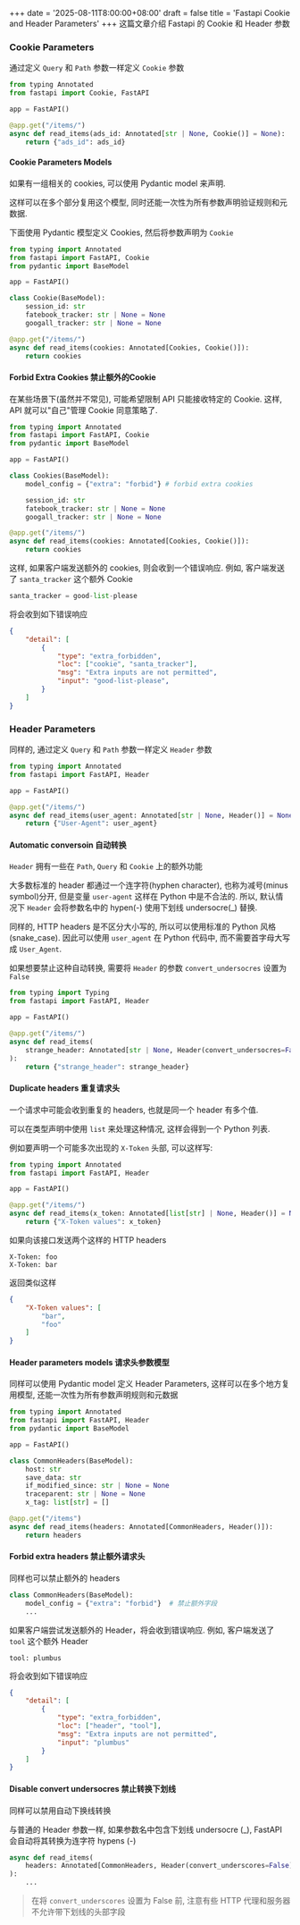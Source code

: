 +++
date = '2025-08-11T8:00:00+08:00'
draft = false
title = 'Fastapi Cookie and Header Parameters'
+++
这篇文章介绍 Fastapi 的 Cookie 和 Header 参数

### Cookie Parameters
通过定义 `Query` 和 `Path` 参数一样定义 `Cookie` 参数
```Python
from typing Annotated
from fastapi import Cookie, FastAPI

app = FastAPI()

@app.get("/items/")
async def read_items(ads_id: Annotated[str | None, Cookie()] = None):
    return {"ads_id": ads_id}
```

#### Cookie Parameters Models
如果有一组相关的 cookies, 可以使用 Pydantic model 来声明.

这样可以在多个部分复用这个模型, 同时还能一次性为所有参数声明验证规则和元数据.

下面使用 Pydantic 模型定义 Cookies, 然后将参数声明为 `Cookie`
```Python
from typing import Annotated
from fastapi import FastAPI, Cookie
from pydantic import BaseModel

app = FastAPI()

class Cookie(BaseModel):
    session_id: str
    fatebook_tracker: str | None = None
    googall_tracker: str | None = None

@app.get("/items/")
async def read_items(cookies: Annotated[Cookies, Cookie()]):
    return cookies
```

#### Forbid Extra Cookies 禁止额外的Cookie
在某些场景下(虽然并不常见), 可能希望限制 API 只能接收特定的 Cookie.
这样, API 就可以"自己"管理 Cookie 同意策略了.
```Python
from typing import Annotated
from fastapi import FastAPI, Cookie
from pydantic import BaseModel

app = FastAPI()

class Cookies(BaseModel):
    model_config = {"extra": "forbid"} # forbid extra cookies

    session_id: str
    fatebook_tracker: str | None = None
    googall_tracker: str | None = None

@app.get("/items/")
async def read_items(cookies: Annotated[Cookies, Cookie()]):
    return cookies
```
这样, 如果客户端发送额外的 cookies, 则会收到一个错误响应. 例如, 客户端发送了 `santa_tracker` 这个额外 Cookie
```Python
santa_tracker = good-list-please
```
将会收到如下错误响应
```JSON
{
    "detail": [
        {
            "type": "extra_forbidden",
            "loc": ["cookie", "santa_tracker"],
            "msg": "Extra inputs are not permitted",
            "input": "good-list-please",
        }
    ]
}
```




### Header Parameters
同样的, 通过定义 `Query` 和 `Path` 参数一样定义 `Header` 参数
```Python
from typing import Annotated
from fastapi import FastAPI, Header

app = FastAPI()

@app.get("/items/")
async def read_items(user_agent: Annotated[str | None, Header()] = None):
    return {"User-Agent": user_agent}
```


#### Automatic conversoin 自动转换
`Header` 拥有一些在 `Path`, `Query` 和 `Cookie` 上的额外功能

大多数标准的 header 都通过一个连字符(hyphen character), 也称为减号(minus symbol)分开, 
但是变量 `user-agent` 这样在 Python 中是不合法的. 所以, 默认情况下 `Header` 会将参数名中的 hypen(-) 使用下划线 undersocre(\_) 替换.

同样的, HTTP headers 是不区分大小写的, 所以可以使用标准的 Python 风格 (snake\_case). 因此可以使用 `user_agent` 在 Python 代码中, 而不需要首字母大写成 `User_Agent`.

如果想要禁止这种自动转换, 需要将 `Header` 的参数 `convert_undersocres` 设置为 `False`

```Python
from typing import Typing
from fastapi import FastAPI, Header

app = FastAPI()

@app.get("/items/")
async def read_items(
    strange_header: Annotated[str | None, Header(convert_undersocres=False)] = None
):
    return {"strange_header": strange_header}
```

#### Duplicate headers 重复请求头
一个请求中可能会收到重复的 headers, 也就是同一个 header 有多个值.

可以在类型声明中使用 `list` 来处理这种情况, 这样会得到一个 Python 列表.

例如要声明一个可能多次出现的 `X-Token` 头部, 可以这样写:
```Python
from typing import Annotated
from fastapi import FastAPI, Header

app = FastAPI()

@app.get("/items/")
async def read_items(x_token: Annotated[list[str] | None, Header()] = None):
    return {"X-Token values": x_token}
```

如果向该接口发送两个这样的 HTTP headers
```
X-Token: foo
X-Token: bar
```

返回类似这样
```JSON
{
    "X-Token values": [
        "bar",
        "foo"
    ]
}
```


#### Header parameters models 请求头参数模型
同样可以使用 Pydantic model 定义 Header Parameters, 这样可以在多个地方复用模型, 还能一次性为所有参数声明规则和元数据
```Python
from typing import Annotated
from fastapi import FastAPI, Header
from pydantic import BaseModel

app = FastAPI()

class CommonHeaders(BaseModel):
    host: str
    save_data: str
    if_modified_since: str | None = None
    traceparent: str | None = None
    x_tag: list[str] = []

@app.get("/items")
async def read_items(headers: Annotated[CommonHeaders, Header()]):
    return headers
```

#### Forbid extra headers 禁止额外请求头
同样也可以禁止额外的 headers
```Python
class CommonHeaders(BaseModel):
    model_config = {"extra": "forbid"}  # 禁止额外字段
    ...
```

如果客户端尝试发送额外的 Header，将会收到错误响应. 例如, 客户端发送了 `tool` 这个额外 Header
```
tool: plumbus
```

将会收到如下错误响应
```json
{
    "detail": [
        {
            "type": "extra_forbidden",
            "loc": ["header", "tool"],
            "msg": "Extra inputs are not permitted",
            "input": "plumbus"
        }
    ]
}
```

#### Disable convert undersocres 禁止转换下划线
同样可以禁用自动下换线转换

与普通的 Header 参数一样, 如果参数名中包含下划线 undersocre (\_), FastAPI 会自动将其转换为连字符 hypens (-)
```Python
async def read_items(
    headers: Annotated[CommonHeaders, Header(convert_underscores=False)],
):
    ...
```

> 在将 `convert_underscores` 设置为 False 前, 注意有些 HTTP 代理和服务器不允许带下划线的头部字段
